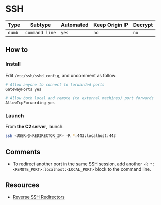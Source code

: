 # SSH

| Type   | Subtype        | Automated | Keep Origin IP | Decrypt |
| ------ | -------------- | --------- | -------------- | ------- |
| `dumb` | `command line` | `yes`     | `no`           | `no`    |

## How to

### Install

Edit `/etc/ssh/sshd_config`, and uncomment as follow:

```bash
# Allow anyone to connect to forwarded ports
GatewayPorts yes

# Allow both local and remote (to external machines) port forwards
AllowTcpForwarding yes
```

### Launch

From **the C2 server**, launch:

```bash
ssh <USER>@<REDIRECTOR_IP> -R *:443:localhost:443
```

## Comments

- To redirect another port in the same SSH session, add another `-R *:<REMOTE_PORT>:localhost:<LOCAL_PORT>` block to the command line.

## Resources

- [Reverse SSH Redirectors](https://blog.smallsec.ca/2018/06/16/reverse-ssh-redirectors/)
